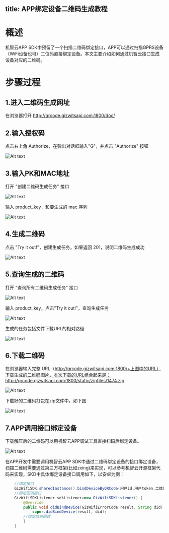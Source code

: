title: APP绑定设备二维码生成教程
----
#	概述

机智云APP SDK中预留了一个扫描二维码绑定接口，APP可以通过扫描GPRS设备（WiFi设备也可）二位码直接绑定设备。本文主要介绍如何通过机智云接口生成设备对应的二维码。

# 步骤过程

## 1.进入二维码生成网址
在浏览器打开 http://qrcode.gizwitsapi.com:1800/doc/

## 2.输入授权码

点击右上角 Authorize，在弹出对话框输入"G"，并点击 "Authorize" 按钮

![Alt text](/assets/zh-cn/UserManual/qrcode/1495599463163.png)

## 3.输入PK和MAC地址

打开 "创建二维码生成任务" 接口

![Alt text](/assets/zh-cn/UserManual/qrcode/1495599495117.png)

输入 product_key，和要生成的 mac 序列

![Alt text](/assets/zh-cn/UserManual/qrcode/1495599791606.png)

## 4.生成二维码

点击 "Try it out!"，创建生成任务，如果返回 201，说明二维码生成成功

![Alt text](/assets/zh-cn/UserManual/qrcode/1495600076903.png)

## 5.查询生成的二维码

打开 "查询所有二维码生成任务" 接口

![Alt text](/assets/zh-cn/UserManual/qrcode/1495600122162.png)

输入 product_key，点击"Try it out!"，查询生成任务

![Alt text](/assets/zh-cn/UserManual/qrcode/1495600160651.png)

生成的任务包括文件下载URL的相对路径

![Alt text](/assets/zh-cn/UserManual/qrcode/1495600196798.png)

## 6.下载二维码

在浏览器输入完整 URL（http://qrcode.gizwitsapi.com:1800/+上图中的URL）下载生成的二维码图片，本次下载的URL组合起来是：http://qrcode.gizwitsapi.com:1800/static/zipfiles/1474.zip

![Alt text](/assets/zh-cn/UserManual/qrcode/1495600383938.png)

下载好的二维码打包在zip文件中，如下图

![Alt text](/assets/zh-cn/UserManual/qrcode/1495600438830.png)

## 7.APP调用接口绑定设备

下载解压后的二维码可以用机智云APP调试工具直接扫码后绑定设备。

![Alt text](/assets/zh-cn/UserManual/qrcode/1495607384670.png)

在APP开发中需要调用机智云APP SDK中通过二维码绑定设备的接口绑定设备，扫描二维码需要通过第三方框架(比如zxing)来实现，可以参考机智云开源框架代码来实现，SKD中具体绑定设备接口调用如下，以安卓为例：

```java
	//绑定接口
	GizWifiSDK.sharedInstance().bindDeviceByQRCode(用户id,用户token,二维码内容);
	//绑定回调接口
	GizWifiSDKListener sdkListener=new GizWifiSDKListener() {
	    @Override
	    public void didBindDevice(GizWifiErrorCode result, String did) {
	        super.didBindDevice(result, did);
		//绑定成功回调
	    }
	}
```
